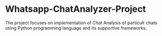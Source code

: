 # Whatsapp-ChatAnalyzer-Project
The project focuses on implementation of Chat Analysis of particulr chats using Python programming language and its supportive frameworks.
